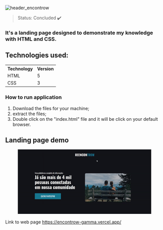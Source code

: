 ![header_encontrow](https://user-images.githubusercontent.com/53500137/151676511-9730fa87-40b9-4c1f-9443-dfe60ba85aa8.png)

> Status: Concluded ✔️

### It's a landing page designed to demonstrate my knowledge with HTML and CSS.

## Technologies used:
<table>
  <tr>
    <th>Technology</th>
    <th>Version</th>
  </tr>
  <tr>
    <td>HTML</td>
    <td>5</td>
  </tr>
  <tr>
    <td>CSS</td>
    <td>3</td>
  </tr>
</table>

### How to run application
 1. Download the files for your machine;
 2. extract the files;
 3. Double click on the "index.html" file and it will be click on your default browser.

## Landing page demo
<figure>
  <img src="images/to_readme/github_gif.gif" alt="">
</figure>

 Link to web page <a>https://encontrow-gamma.vercel.app/</a>
